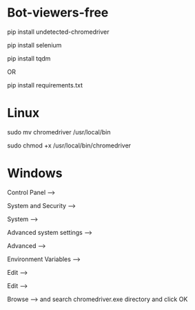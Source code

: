 # Bot-viewers-free
pip install undetected-chromedriver

pip install selenium

pip install tqdm

OR

pip install requirements.txt

# Linux

sudo mv chromedriver /usr/local/bin

sudo chmod +x /usr/local/bin/chromedriver

# Windows

Control Panel -->

System and Security -->

System -->

Advanced system settings -->

Advanced -->

Environment Variables -->

Edit --> 

Edit -->

Browse --> and search chromedriver.exe directory and click OK













